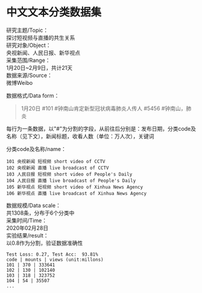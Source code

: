   中文文本分类数据集  
  ===  
  
  研究主题/Topic：  
  探讨短视频与直播的共生关系  
  研究对象/Object：  
  央视新闻、人民日报、新华视点   
  采集范围/Range：  
  1月20日~2月9日，共计21天  
  数据来源/Source：  
  微博Weibo  
  
  数据格式/Data form：  
  >1月20日 #101 #钟南山肯定新型冠状病毒肺炎人传人 #5456 #钟南山，肺炎  
  
  每行为一条数据，以"#"为分割的字段，从前往后分别是：发布日期，分类code及名称（见下文），新闻标题，收看人数（单位：万人次），关键词  
  
  分类code及名称/name：  
  
    101 央视新闻 短视频 short video of CCTV  
    102 央视新闻 直播 live broadcast of CCTV  
    103 人民日报 短视频 short video of People's Daily  
    104 人民日报 直播 live broadcast of People's Daily  
    105 新华视点 短视频 short video of Xinhua News Agency  
    106 新华视点 直播 live broadcast of Xinhua News Agency  
  
  数据规模/Data scale：  
  共1308条，分布于6个分类中  
  采集时间/Time：  
  2020年02月28日  
  实验结果/result：  
  以0.8作为分割，验证数据准确性  
  
    Test Loss: 0.27, Test Acc:  93.81%  
    code | mounts | views (unit:millons)   
    101 | 370 | 333641   
    102 | 130 | 102140   
    103 | 318 | 323752   
    104 | 54 | 35507   
    ...

